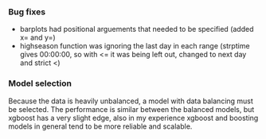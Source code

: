 ### Bug fixes 
- barplots had positional arguements that needed to be specified (added x= and y=)
- highseason function was ignoring the last day in each range (strptime gives 00:00:00, so with <= it was being left out, changed to next day and strict <)

### Model selection
Because the data is heavily unbalanced, a model with data balancing must be selected. The performance is similar between the balanced models, but xgboost has a very slight edge, also in my experience xgboost and boosting models in general tend to be more reliable and scalable.


